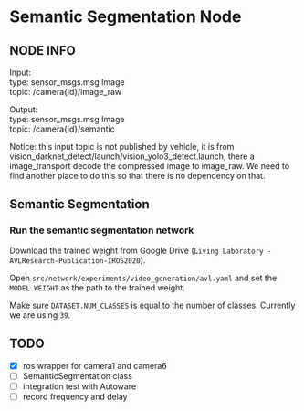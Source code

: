 # Semantic Segmentation Node

## NODE INFO
Input: \
type: sensor_msgs.msg Image \
topic: /camera{id}/image_raw

Output: \
type: sensor_msgs.msg Image \
topic: /camera{id}/semantic

Notice: this input topic is not published by vehicle, it is from vision_darknet_detect/launch/vision_yolo3_detect.launch, there a image_transport decode the compressed image to image_raw. We need to find another place to do this so that there is no dependency on that.

## Semantic Segmentation

### Run the semantic segmentation network

Download the trained weight from Google Drive (`Living Laboratory -AVLResearch-Publication-IROS2020`). 

Open `src/network/experiments/video_generation/avl.yaml` and set the `MODEL.WEIGHT` as the path to the trained weight. 

Make sure `DATASET.NUM_CLASSES` is equal to the number of classes. Currently we are using `39`.

## TODO

- [x] ros wrapper for camera1 and camera6
- [ ] SemanticSegmentation class
- [ ] integration test with Autoware
- [ ] record frequency and delay